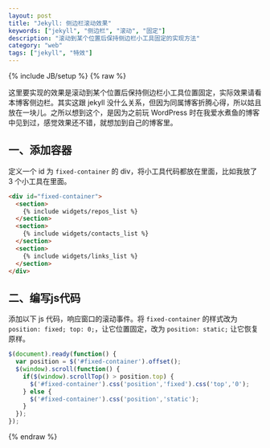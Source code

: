 ```yaml
---
layout: post
title: "Jekyll: 侧边栏滚动效果"
keywords: ["jekyll", "侧边栏", "滚动", "固定"]
description: "滚动到某个位置后保持侧边栏小工具固定的实现方法"
category: "web"
tags: ["jekyll", "特效"]
---
```

{% include JB/setup %}
{% raw %}

这里要实现的效果是滚动到某个位置后保持侧边栏小工具位置固定，实际效果请看本博客侧边栏。其实这跟 jekyll 没什么关系，但因为同属博客折腾心得，所以姑且放在一块儿。之所以想到这个，是因为之前玩 WordPress 时在我爱水煮鱼的博客中见到过，感觉效果还不错，就想加到自己的博客里。

## 一、添加容器

定义一个 id 为 `fixed-container` 的 div，将小工具代码都放在里面，比如我放了 3 个小工具在里面。

```html
<div id="fixed-container">
  <section>
    {% include widgets/repos_list %}
  </section>
  <section>
    {% include widgets/contacts_list %}
  </section>
  <section>
    {% include widgets/links_list %}
  </section>
</div>
```

## 二、编写js代码

添加以下 js 代码，响应窗口的滚动事件。将 `fixed-container` 的样式改为 `position: fixed; top: 0;`，让它位置固定，改为 `position: static;` 让它恢复原样。

```javascript
$(document).ready(function() {
  var position = $('#fixed-container').offset();
  $(window).scroll(function() {
    if($(window).scrollTop() > position.top) {
      $('#fixed-container').css('position','fixed').css('top','0');
    } else {
      $('#fixed-container').css('position','static');
    }
  });
});
```

{% endraw %}
